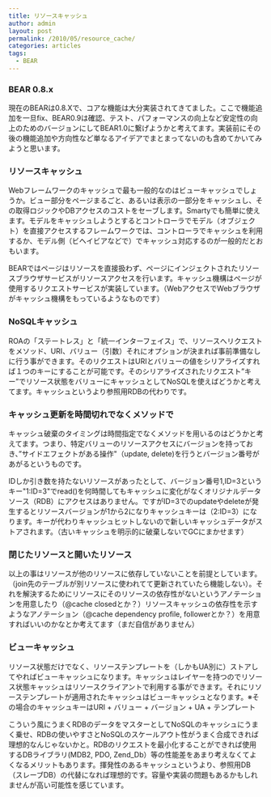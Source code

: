 ```yaml
---
title: リソースキャッシュ
author: admin
layout: post
permalink: /2010/05/resource_cache/
categories: articles
tags:
  - BEAR
---
```


### BEAR 0.8.x

現在のBEARは0.8.Xで、コアな機能は大分実装されてきてました。ここで機能追加を一旦fix、BEAR0.9は確認、テスト、パフォーマンスの向上など安定性の向上のためのバージョンにしてBEAR1.0に繋げようかと考えてます。実装前にその後の機能追加や方向性など単なるアイデアでまとまってないのも含めてかいてみようと思います。

### リソースキャッシュ

Webフレームワークのキャッシュで最も一般的なのはビューキャッシュでしょうか。ビュー部分をページまるごと、あるいは表示の一部分をキャッシュし、その取得ロジックやDBアクセスのコストをセーブします。Smartyでも簡単に使えます。モデルをキャッシュしようとするとコントローラでモデル（オブジェクト）を直接アクセスするフレームワークでは、コントローラでキャッシュを利用するか、モデル側（ビヘイビアなどで）でキャッシュ対応するのが一般的だとおもいます。

BEARではページはリソースを直接扱わず、ページにインジェクトされたリソースブラウザサービスがリソースアクセスを行います。キャッシュ機構はページが使用するリクエストサービスが実装しています。（WebアクセスでWebブラウザがキャッシュ機構をもっているようなものです）

### NoSQLキャッシュ

ROAの「ステートレス」と「統一インターフェイス」で、リソースへリクエストをメソッド、URI、バリュー（引数）それにオプションが決まれば事前準備なしに行う事ができます。そのリクエストはURIとバリューの値をシリアライズすれば１つのキーにすることが可能です。そのシリアライズされたリクエスト&rdquo;キー&rdquo;でリソース状態をバリューにキャッシュとしてNoSQLを使えばどうかと考えてます。キャッシュというより参照用RDBの代わりです。

### キャッシュ更新を時間切れでなくメソッドで

キャッシュ破棄のタイミングは時間指定でなくメソッドを用いるのはどうかと考えてます。つまり、特定バリューのリソースアクセスにバージョンを持っておき、&rdquo;サイドエフェクトがある操作"（update, delete)を行うとバージョン番号があがるというものです。

IDしか引き数を持たないリソースがあったとして、バージョン番号1,ID=3というキー"1:ID=3"でread()を何時間してもキャッシュに変化がなくオリジナルデータソース（RDB）にアクセスはありません。ですがID=3でのupdateやdeleteが発生するとリソースバージョンが1から2になりキャッシュキーは（2:ID=3）になります。キーが代わりキャッシュヒットしないので新しいキャッシュデータがストアされます。（古いキャッシュを明示的に破棄しないでGCにまかせます）

### 閉じたリソースと開いたリソース

以上の事はリソースが他のリソースに依存していないことを前提としています。（join先のテーブルが別リソースに使われてて更新されていたら機能しない）。それを解決するためにリソースにそのリソースの依存性がないというアノテーションを用意したり（@cache closedとか？）リソースキャッシュの依存性を示すようなアノテーション（@cache dependency profile, followerとか？）を用意すればいいのかなとか考えてます（まだ自信がありません）

### ビューキャッシュ

リソース状態だけでなく、リソーステンプレートを（しかもUA別に）ストアしてやればビューキャッシュになります。キャッシュはレイヤーを持つのでリソース状態キャッシュはリソースクライアントで利用する事ができます。それにリソーステンプレートが適用されたキャッシュはビューキャッシュとなります。※その場合のキャッシュキーはURI + バリュー + バージョン + UA + テンプレート

こういう風にうまくRDBのデータをマスターとしてNoSQLのキャッシュにうまく乗せ、RDBの使いやすさとNoSQLのスケールアウト性がうまく合成できれば理想的なんじゃないかと。RDBのリクエストを最小化することができれば使用するDBライブラリ(MDB2, PDO, Zend_Db）等の性能差をあまり考えなくてよくなるメリットもあります。揮発性のあるキャッシュというより、参照用DB（スレーブDB）の代替になれば理想的です。容量や実装の問題もあるかもしれませんが高い可能性を感じています。
